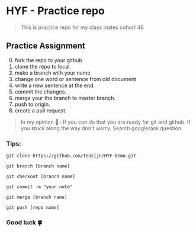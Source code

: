 # HYF - Practice repo

> This is practice repo for my class mates cohort 46

## Practice Assignment

0. fork the repo to your github
1. clone the repo to local.
2. make a branch with your name
3. change one word or sentence from old document
4. write a new sentence at the end.
5. commit the changes.
6. merge your the branch to master branch.
7. push to origin.
8. create a pull request.

> In my opinion 🧠 : If you can do that you are ready for git and github. If you stuck along the way don't worry. Search google/ask question.

### Tips:

```
git clone https://github.com/Tenzijn/HYF-Demo.git

git branch [branch name]

git checkout [branch name]

git commit -m "your note"

git merge [branch name]

git push [repo name]

```

### Good luck 🍀

```

```

